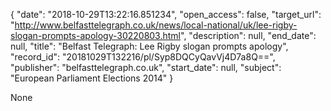 {
  "date": "2018-10-29T13:22:16.851234", 
  "open_access": false, 
  "target_url": "http://www.belfasttelegraph.co.uk/news/local-national/uk/lee-rigby-slogan-prompts-apology-30220803.html", 
  "description": null, 
  "end_date": null, 
  "title": "Belfast Telegraph: Lee Rigby slogan prompts apology", 
  "record_id": "20181029T132216/pl/Syp8DQCyQavVj4D7a8Q==", 
  "publisher": "belfasttelegraph.co.uk", 
  "start_date": null, 
  "subject": "European Parliament Elections 2014"
}

None